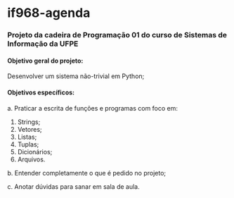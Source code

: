 # if968-agenda
### Projeto da cadeira de Programação 01 do curso de Sistemas de Informação da UFPE

#### Objetivo geral do projeto:
  Desenvolver um sistema não-trivial em Python;
#### Objetivos específicos:

a. Praticar a escrita de funções e programas com foco em:
 1. Strings;
 2. Vetores;
 3. Listas;
 4. Tuplas;
 5. Dicionários;
 6. Arquivos.

b. Entender completamente o que é pedido no projeto;

c. Anotar dúvidas para sanar em sala de aula.
